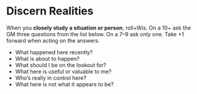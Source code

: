 # Discern Realities
When you **closely study a situation or person**, roll+Wis. On a 10+ ask the GM three questions from the list below. On a 7–9 ask only one. Take +1 forward when acting on the answers.

 * What happened here recently?
 * What is about to happen?
 * What should I be on the lookout for?
 * What here is useful or valuable to me?
 * Who’s really in control here?
 * What here is not what it appears to be?